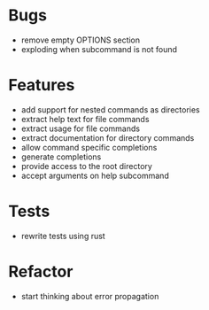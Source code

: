 # Bugs

- remove empty OPTIONS section
- exploding when subcommand is not found

# Features

- add support for nested commands as directories
- extract help text for file commands
- extract usage for file commands
- extract documentation for directory commands
- allow command specific completions
- generate completions
- provide access to the root directory
- accept arguments on help subcommand

# Tests

- rewrite tests using rust

# Refactor

- start thinking about error propagation
